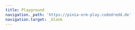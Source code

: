 ```yaml
---
title: Playground
navigation._path: 'https://pinia-orm-play.codedredd.de'
navigation.target: _blank
---
```

